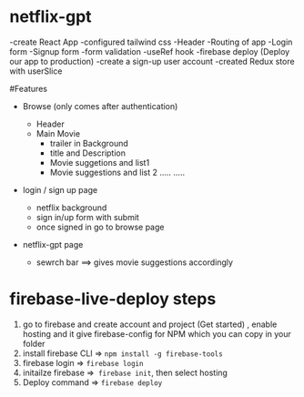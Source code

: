 # netflix-gpt

-create React App
-configured tailwind css
-Header
-Routing of app
-Login form
-Signup form
-form validation
-useRef hook
-firebase deploy (Deploy our app to production)
-create a sign-up user account
-created Redux store with userSlice

#Features

- Browse (only comes after authentication)
  - Header
  - Main Movie
    - trailer in Background
    - title and Description
    - Movie suggetions and list1
    - Movie suggestions and list 2
    .....
    .....
- login / sign up page

  - netflix background
  - sign in/up form with submit
  - once signed in go to browse page

- netflix-gpt page
  - sewrch bar ==> gives movie suggestions accordingly

# firebase-live-deploy steps

1. go to firebase and create account and project (Get started) , enable hosting and it give firebase-config for NPM which you can copy in your folder
2. install firebase CLI => `npm install -g firebase-tools`
3. firebase login => `firebase login`
4. initailze firebase =>` firebase init`, then select hosting
5. Deploy command => `firebase deploy`
